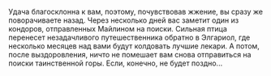 Удача благосклонна к вам, поэтому, почувствовав жжение, вы сразу же поворачиваете назад. Через несколько дней вас заметит один из кондоров, отправленных Майлином на поиски. Сильная птица перенесет незадачливого путешественника обратно в Элгариол, где несколько месяцев над вами будут колдовать лучшие лекари. А потом, после выздоровления, ничто не помешает вам снова отправиться на поиски таинственной горы. Если, конечно, не будет поздно...

